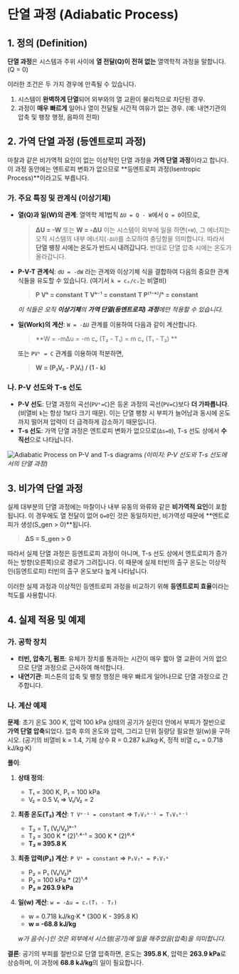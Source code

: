 # 단열 과정 (Adiabatic Process)

## 1. 정의 (Definition)
**단열 과정**은 시스템과 주위 사이에 **열 전달(Q)이 전혀 없는** 열역학적 과정을 말합니다. (Q = 0)

이러한 조건은 두 가지 경우에 만족될 수 있습니다.
1.  시스템이 **완벽하게 단열**되어 외부와의 열 교환이 물리적으로 차단된 경우.
2.  과정이 **매우 빠르게** 일어나 열이 전달될 시간적 여유가 없는 경우. (예: 내연기관의 압축 및 팽창 행정, 음파의 전파)

## 2. 가역 단열 과정 (등엔트로피 과정)
마찰과 같은 비가역적 요인이 없는 이상적인 단열 과정을 **가역 단열 과정**이라고 합니다. 이 과정 동안에는 엔트로피 변화가 없으므로 **등엔트로피 과정(Isentropic Process)**이라고도 부릅니다.

### 가. 주요 특징 및 관계식 (이상기체)
- **열(Q)과 일(W)의 관계**: 열역학 제1법칙 `ΔU = Q - W`에서 `Q = 0`이므로,
  > **ΔU = -W** 또는 **W = -ΔU**
  이는 시스템이 외부에 일을 하면(`+W`), 그 에너지는 오직 시스템의 내부 에너지(`-ΔU`)를 소모하여 충당함을 의미합니다. 따라서 **단열 팽창 시에는 온도가 반드시 내려갑니다.** 반대로 단열 압축 시에는 온도가 올라갑니다.

- **P-V-T 관계식**: `dU = -dW` 라는 관계와 이상기체 식을 결합하여 다음의 중요한 관계식들을 유도할 수 있습니다. (여기서 `k = cₚ/cᵥ`는 비열비)
  > **P Vᵏ = constant**
  > **T Vᵏ⁻¹ = constant**
  > **T P⁽¹⁻ᵏ⁾/ᵏ = constant**

  *이 식들은 오직 **이상기체**의 **가역 단열(등엔트로피) 과정**에만 적용할 수 있습니다.*

- **일(Work)의 계산**: `W = -ΔU` 관계를 이용하여 다음과 같이 계산합니다.
  > **W = -mΔu = -m cᵥ (T₂ - T₁) = m cᵥ (T₁ - T₂) **
  
  또는 `PVᵏ = C` 관계를 이용하여 적분하면,
  > **W = (P₂V₂ - P₁V₁) / (1 - k)**

### 나. P-V 선도와 T-s 선도
- **P-V 선도**: 단열 과정의 곡선(`PVᵏ=C`)은 등온 과정의 곡선(`PV=C`)보다 **더 가파릅니다**. (비열비 `k`는 항상 1보다 크기 때문). 이는 단열 팽창 시 부피가 늘어남과 동시에 온도까지 떨어져 압력이 더 급격하게 감소하기 때문입니다.
- **T-s 선도**: 가역 단열 과정은 엔트로피 변화가 없으므로(`Δs=0`), T-s 선도 상에서 **수직선**으로 나타납니다.

![Adiabatic Process on P-V and T-s diagrams](https://i.imgur.com/sYp3gJt.png)
*(이미지: P-V 선도와 T-s 선도에서의 단열 과정)*

## 3. 비가역 단열 과정
실제 대부분의 단열 과정에는 마찰이나 내부 유동의 와류와 같은 **비가역적 요인**이 포함됩니다. 이 경우에도 열 전달이 없어 `Q=0`인 것은 동일하지만, 비가역성 때문에 **엔트로피가 생성(S_gen > 0)**됩니다.

> **ΔS = S_gen > 0**

따라서 실제 단열 과정은 등엔트로피 과정이 아니며, T-s 선도 상에서 엔트로피가 증가하는 방향(오른쪽)으로 경로가 그려집니다. 이 때문에 실제 터빈의 출구 온도는 이상적인(등엔트로피) 터빈의 출구 온도보다 높게 나타납니다.

이러한 실제 과정과 이상적인 등엔트로피 과정을 비교하기 위해 **등엔트로피 효율**이라는 척도를 사용합니다.

## 4. 실제 적용 및 예제
### 가. 공학 장치
- **터빈, 압축기, 펌프**: 유체가 장치를 통과하는 시간이 매우 짧아 열 교환이 거의 없으므로 단열 과정으로 근사하여 해석합니다.
- **내연기관**: 피스톤의 압축 및 팽창 행정은 매우 빠르게 일어나므로 단열 과정으로 간주합니다.

### 나. 계산 예제
**문제**: 초기 온도 300 K, 압력 100 kPa 상태의 공기가 실린더 안에서 부피가 절반으로 **가역 단열 압축**되었다. 압축 후의 온도와 압력, 그리고 단위 질량당 필요한 일(w)을 구하시오. (공기의 비열비 k = 1.4, 기체 상수 R = 0.287 kJ/kg·K, 정적 비열 cᵥ = 0.718 kJ/kg·K)

**풀이**:
1.  **상태 정의**:
    - T₁ = 300 K, P₁ = 100 kPa
    - V₂ = 0.5 V₁  =>  V₁/V₂ = 2

2.  **최종 온도(T₂) 계산**: `T Vᵏ⁻¹ = constant`  =>  `T₂V₂ᵏ⁻¹ = T₁V₁ᵏ⁻¹`
    - T₂ = T₁ (V₁/V₂)ᵏ⁻¹
    - T₂ = 300 K * (2)¹·⁴⁻¹ = 300 K * (2)⁰·⁴
    - **T₂ ≈ 395.8 K**

3.  **최종 압력(P₂) 계산**: `P Vᵏ = constant`  =>  `P₂V₂ᵏ = P₁V₁ᵏ`
    - P₂ = P₁ (V₁/V₂)ᵏ
    - P₂ = 100 kPa * (2)¹·⁴
    - **P₂ ≈ 263.9 kPa**

4.  **일(w) 계산**: `w = -Δu = cᵥ(T₁ - T₂)`
    - w = 0.718 kJ/kg·K * (300 K - 395.8 K)
    - **w ≈ -68.8 kJ/kg**

    *w가 음수(-)인 것은 외부에서 시스템(공기)에 일을 해주었음(압축)을 의미합니다.*

**결론**: 공기의 부피를 절반으로 단열 압축하면, 온도는 **395.8 K**, 압력은 **263.9 kPa**로 상승하며, 이 과정에 **68.8 kJ/kg**의 일이 필요합니다.